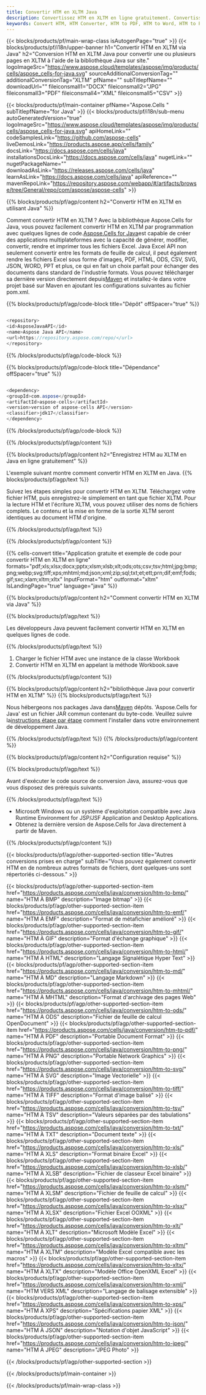 ```yaml
---
title: Convertir HTM en XLTM Java
description: Convertissez HTM en XLTM en ligne gratuitement. Convertisseur HTM en ligne gratuit en XLTM. Java HTM à XLTM. HTM à XLTM via Java.
keywords: Convert HTM, HTM Converter, HTM to PDF, HTM to Word, HTM to PPT, HTM to Image
---
```

{{< blocks/products/pf/main-wrap-class isAutogenPage="true" >}}
{{< blocks/products/pf/i18n/upper-banner h1="Convertir HTM en XLTM via Java" h2="Conversion HTM en XLTM Java pour convertir une ou plusieurs pages en XLTM à l\'aide de la bibliothèque Java sur site." logoImageSrc="https://www.aspose.cloud/templates/aspose/img/products/cells/aspose_cells-for-java.svg" sourceAdditionalConversionTag="" additionalConversionTag="XLTM" pfName="" subTitlepfName="" downloadUrl="" fileiconsmall1="DOCX" fileiconsmall2="JPG" fileiconsmall3="PDF" fileiconsmall4="XML" fileiconsmall5="CSV" >}}

{{< blocks/products/pf/main-container pfName="Aspose.Cells " subTitlepfName="for Java" >}}
{{< blocks/products/pf/i18n/sub-menu autoGeneratedVersion="true" logoImageSrc="https://www.aspose.cloud/templates/aspose/img/products/cells/aspose_cells-for-java.svg" apiHomeLink="" codeSamplesLink="https://github.com/aspose-cells" liveDemosLink="https://products.aspose.app/cells/family" docsLink="https://docs.aspose.com/cells/java" installationsDocsLink="https://docs.aspose.com/cells/java" nugetLink="" nugetPackageName="" downloadAsLink="https://releases.aspose.com/cells/java" learnAsLink="https://docs.aspose.com/cells/java" apiReference="" mavenRepoLink="https://repository.aspose.com/webapp/#/artifacts/browse/tree/General/repo/com/aspose/aspose-cells" >}}


{{% blocks/products/pf/agp/content h2="Convertir HTM en XLTM en utilisant Java" %}}

 Comment convertir HTM en XLTM ? Avec la bibliothèque Aspose.Cells for Java, vous pouvez facilement convertir HTM en XLTM par programmation avec quelques lignes de code.[Aspose.Cells for Java](https://products.aspose.com/cells/java)est capable de créer des applications multiplateformes avec la capacité de générer, modifier, convertir, rendre et imprimer tous les fichiers Excel. Java Excel API non seulement convertir entre les formats de feuille de calcul, il peut également rendre les fichiers Excel sous forme d'images, PDF, HTML, ODS, CSV, SVG, JSON, WORD, PPT et plus, ce qui en fait un choix parfait pour échanger des documents dans standard de l'industrie formats. Vous pouvez télécharger sa dernière version directement depuis[Maven](https://repository.aspose.com/webapp/#/artifacts/browse/tree/General/repo/com/aspose/aspose-cells) et installez-le dans votre projet basé sur Maven en ajoutant les configurations suivantes au fichier pom.xml.

{{% blocks/products/pf/agp/code-block title="Dépôt" offSpacer="true" %}}

```cs

<repository>
<id>AsposeJavaAPI</id>
<name>Aspose Java API</name>
<url>https://repository.aspose.com/repo/</url>
</repository>

```

{{% /blocks/products/pf/agp/code-block %}}

{{% blocks/products/pf/agp/code-block title="Dépendance" offSpacer="true" %}}

```cs

<dependency>
<groupId>com.aspose</groupId>
<artifactId>aspose-cells</artifactId>
<version>version of aspose-cells API</version>
<classifier>jdk17</classifier>
</dependency>

```

{{% /blocks/products/pf/agp/code-block %}}

{{% /blocks/products/pf/agp/content %}}

{{% blocks/products/pf/agp/content h2="Enregistrez HTM au XLTM en Java en ligne gratuitement" %}}

L'exemple suivant montre comment convertir HTM en XLTM en Java.
{{% blocks/products/pf/agp/text %}}

Suivez les étapes simples pour convertir HTM en XLTM. Téléchargez votre fichier HTM, puis enregistrez-le simplement en tant que fichier XLTM. Pour la lecture HTM et l'écriture XLTM, vous pouvez utiliser des noms de fichiers complets. Le contenu et la mise en forme de la sortie XLTM seront identiques au document HTM d'origine.

{{% /blocks/products/pf/agp/text %}}

{{% /blocks/products/pf/agp/content %}}

{{% cells-convert title="Application gratuite et exemple de code pour convertir HTM en XLTM en ligne" formats="pdf;xls;xlsx;docx;pptx;xlsm;xlsb;xlt;ods;ots;csv;tsv;html;jpg;bmp;png;webp;svg;tiff;xps;mhtml;md;json;xml;zip;sql;txt;et;ett;prn;dif;emf;fods;gif;sxc;xlam;xltm;xltx" InputFormat="htm" outformat="xltm" IsLandingPage="true" language="java" %}}

{{% blocks/products/pf/agp/content h2="Comment convertir HTM en XLTM via Java" %}}

{{% blocks/products/pf/agp/text %}}

 Les développeurs Java peuvent facilement convertir HTM en XLTM en quelques lignes de code.

{{% /blocks/products/pf/agp/text %}}

1.  Charger le fichier HTM avec une instance de la classe Workbook
1.  Convertir HTM en XLTM en appelant la méthode Workbook.save

{{% /blocks/products/pf/agp/content %}}

{{% blocks/products/pf/agp/content h2="bibliothèque Java pour convertir HTM en XLTM" %}}
{{% blocks/products/pf/agp/text %}}

 Nous hébergeons nos packages Java dans[Maven](https://repository.aspose.com/webapp/#/artifacts/browse/tree/General/repo/com/aspose/aspose-cells) dépôts. 'Aspose.Cells for Java' est un fichier JAR commun contenant du byte-code. Veuillez suivre la[instructions étape par étape](https://docs.aspose.com/cells/java/installation/) comment l'installer dans votre environnement de développement Java.

{{% /blocks/products/pf/agp/text %}}
{{% /blocks/products/pf/agp/content %}}

{{% blocks/products/pf/agp/content h2="Configuration requise" %}}

{{% blocks/products/pf/agp/text %}}

 Avant d'exécuter le code source de conversion Java, assurez-vous que vous disposez des prérequis suivants.

{{% /blocks/products/pf/agp/text %}}

- Microsoft Windows ou un système d'exploitation compatible avec Java Runtime Environment for JSP/JSF Application and Desktop Applications.
- Obtenez la dernière version de Aspose.Cells for Java directement à partir de Maven.

{{% /blocks/products/pf/agp/content %}}


{{< blocks/products/pf/agp/other-supported-section title="Autres conversions prises en charge" subTitle="Vous pouvez également convertir HTM en de nombreux autres formats de fichiers, dont quelques-uns sont répertoriés ci-dessous." >}}

{{< blocks/products/pf/agp/other-supported-section-item href="https://products.aspose.com/cells/java/conversion/htm-to-bmp/" name="HTM À BMP" description="Image bitmap" >}}
{{< blocks/products/pf/agp/other-supported-section-item href="https://products.aspose.com/cells/java/conversion/htm-to-emf/" name="HTM À EMF" description="Format de métafichier amélioré" >}}
{{< blocks/products/pf/agp/other-supported-section-item href="https://products.aspose.com/cells/java/conversion/htm-to-gif/" name="HTM À GIF" description="Format d\'échange graphique" >}}
{{< blocks/products/pf/agp/other-supported-section-item href="https://products.aspose.com/cells/java/conversion/htm-to-html/" name="HTM À HTML" description="Langage Signalétique Hyper Text" >}}
{{< blocks/products/pf/agp/other-supported-section-item href="https://products.aspose.com/cells/java/conversion/htm-to-md/" name="HTM À MD" description="Langage Markdown" >}}
{{< blocks/products/pf/agp/other-supported-section-item href="https://products.aspose.com/cells/java/conversion/htm-to-mhtml/" name="HTM À MHTML" description="Format d\'archivage des pages Web" >}}
{{< blocks/products/pf/agp/other-supported-section-item href="https://products.aspose.com/cells/java/conversion/htm-to-ods/" name="HTM À ODS" description="Fichier de feuille de calcul OpenDocument" >}}
{{< blocks/products/pf/agp/other-supported-section-item href="https://products.aspose.com/cells/java/conversion/htm-to-pdf/" name="HTM À PDF" description="Portable Document Format" >}}
{{< blocks/products/pf/agp/other-supported-section-item href="https://products.aspose.com/cells/java/conversion/htm-to-png/" name="HTM À PNG" description="Portable Network Graphics" >}}
{{< blocks/products/pf/agp/other-supported-section-item href="https://products.aspose.com/cells/java/conversion/htm-to-svg/" name="HTM À SVG" description="Image Vectorielle" >}}
{{< blocks/products/pf/agp/other-supported-section-item href="https://products.aspose.com/cells/java/conversion/htm-to-tiff/" name="HTM À TIFF" description="Format d\'image balisé" >}}
{{< blocks/products/pf/agp/other-supported-section-item href="https://products.aspose.com/cells/java/conversion/htm-to-tsv/" name="HTM À TSV" description="Valeurs séparées par des tabulations" >}}
{{< blocks/products/pf/agp/other-supported-section-item href="https://products.aspose.com/cells/java/conversion/htm-to-txt/" name="HTM À TXT" description="Document texte" >}}
{{< blocks/products/pf/agp/other-supported-section-item href="https://products.aspose.com/cells/java/conversion/htm-to-xls/" name="HTM À XLS" description="Format binaire Excel" >}}
{{< blocks/products/pf/agp/other-supported-section-item href="https://products.aspose.com/cells/java/conversion/htm-to-xlsb/" name="HTM À XLSB" description="Fichier de classeur Excel binaire" >}}
{{< blocks/products/pf/agp/other-supported-section-item href="https://products.aspose.com/cells/java/conversion/htm-to-xlsm/" name="HTM À XLSM" description="Fichier de feuille de calcul" >}}
{{< blocks/products/pf/agp/other-supported-section-item href="https://products.aspose.com/cells/java/conversion/htm-to-xlsx/" name="HTM À XLSX" description="Fichier Excel OOXML" >}}
{{< blocks/products/pf/agp/other-supported-section-item href="https://products.aspose.com/cells/java/conversion/htm-to-xlt/" name="HTM À XLT" description="Microsoft Modèle Excel" >}}
{{< blocks/products/pf/agp/other-supported-section-item href="https://products.aspose.com/cells/java/conversion/htm-to-xltm/" name="HTM À XLTM" description="Modèle Excel compatible avec les macros" >}}
{{< blocks/products/pf/agp/other-supported-section-item href="https://products.aspose.com/cells/java/conversion/htm-to-xltx/" name="HTM À XLTX" description="Modèle Office OpenXML Excel" >}}
{{< blocks/products/pf/agp/other-supported-section-item href="https://products.aspose.com/cells/java/conversion/htm-to-xml/" name="HTM VERS XML" description="Langage de balisage extensible" >}}
{{< blocks/products/pf/agp/other-supported-section-item href="https://products.aspose.com/cells/java/conversion/htm-to-xps/" name="HTM À XPS" description="Spécifications papier XML" >}}
{{< blocks/products/pf/agp/other-supported-section-item href="https://products.aspose.com/cells/java/conversion/htm-to-json/" name="HTM À JSON" description="Notation d\'objet JavaScript" >}}
{{< blocks/products/pf/agp/other-supported-section-item href="https://products.aspose.com/cells/java/conversion/htm-to-jpeg/" name="HTM À JPEG" description="JPEG Photo" >}}

{{< /blocks/products/pf/agp/other-supported-section >}}

{{< /blocks/products/pf/main-container >}}
    
{{< /blocks/products/pf/main-wrap-class >}}
